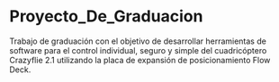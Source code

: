# Proyecto_De_Graduacion
Trabajo de graduación con el objetivo de desarrollar herramientas de software para el control individual, seguro y simple del cuadricóptero Crazyflie 2.1 utilizando la placa de expansión de posicionamiento Flow Deck.
